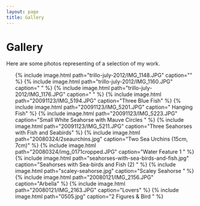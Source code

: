 ```yaml
---
layout: page
title: Gallery
---
```


# Gallery

Here are some photos representing of a selection of my work.

<ul class="gallery">
  {% include image.html path="trillo-july-2012/IMG_1148.JPG" caption="" %}
  {% include image.html path="trillo-july-2012/IMG_1160.JPG" caption="&nbsp;" %}
  {% include image.html path="trillo-july-2012/IMG_1176.JPG" caption="&nbsp;" %}
  {% include image.html path="20091123/IMG_5194.JPG" caption="Three Blue Fish" %}
  {% include image.html path="20091123/IMG_5201.JPG" caption=" Hanging Fish" %}
  {% include image.html path="20091123/IMG_5223.JPG" caption="Small White Seahorse with Mauve Circles " %}
  {% include image.html path="20091123/IMG_5211.JPG" caption="Three Seahorses with Fish and Seabirds" %}
  {% include image.html path="20080324/2seaurchins.jpg" caption="Two Sea Urchins (15cm, 7cm)" %}
  {% include image.html path="20080324/img_0171cropped.JPG" caption="Water Feature 1 " %}
  {% include image.html path="seahorses-with-sea-birds-and-fish.jpg" caption="Seahorses with Sea-birds and Fish (2) " %}
  {% include image.html path="scaley-seahorse.jpg" caption="Scaley Seahorse " %}
  {% include image.html path="20080121/IMG_2156.JPG" caption="Arbella" %}
  {% include image.html path="20080121/IMG_2163.JPG" caption="Lovers" %}
  {% include image.html path="0505.jpg" caption="2 Figures &amp; Bird " %}
</ul>

<div style="clear: both;">&nbsp;</div>
